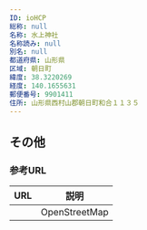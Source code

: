 ```yaml
---
ID: ioHCP
総称: null
名称: 水上神社
名称読み: null
別名: null
都道府県: 山形県
区域: 朝日町
緯度: 38.3220269
経度: 140.1655631
郵便番号: 9901411
住所: 山形県西村山郡朝日町和合１１３５
---
```


## その他

### 参考URL

| URL | 説明          |
| --- | ------------- |
|     | OpenStreetMap |
